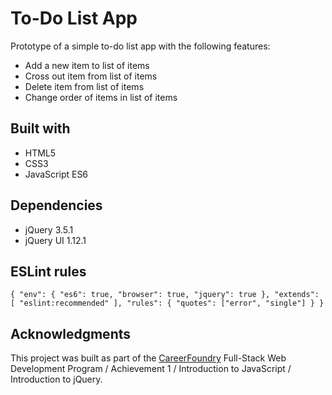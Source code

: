 # To-Do List App

Prototype of a simple to-do list app with the following features:

* Add a new item to list of items
* Cross out item from list of items
* Delete item from list of items
* Change order of items in list of items

## Built with
* HTML5
* CSS3
* JavaScript ES6

## Dependencies
* jQuery 3.5.1
* jQuery UI 1.12.1

## ESLint rules
`{
  "env": {
    "es6": true,
    "browser": true,
    "jquery": true
  },
  "extends": [
    "eslint:recommended"
  ],
  "rules": {
    "quotes": ["error", "single"]
  }
}
`

## Acknowledgments
This project was built as part of the <a href="https://careerfoundry.com/" target="_blank">CareerFoundry</a> Full-Stack Web Development Program / Achievement 1 / Introduction to JavaScript / Introduction to jQuery.
